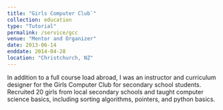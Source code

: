 ```yaml
---
title: "Girls Computer Club`"
collection: education
type: "Tutorial"
permalink: /service/gcc
venue: "Mentor and Organizer"
date: 2013-06-14
enddate: 2014-04-28
location: "Christchurch, NZ"
---
```


In addition to a full course load abroad, I was an instructor and curriculum designer
for the Girls Computer Club for secondary school students. Recruited 20 girls from
local secondary schools and taught computer science basics, including sorting
algorithms, pointers, and python basics.
